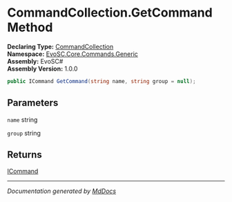 ﻿<!--  
  <auto-generated>   
    The contents of this file were generated by a tool.  
    Changes to this file may be list if the file is regenerated  
  </auto-generated>   
-->

# CommandCollection.GetCommand Method

**Declaring Type:** [CommandCollection](../index.md)  
**Namespace:** [EvoSC.Core.Commands.Generic](../../index.md)  
**Assembly:** EvoSC\#  
**Assembly Version:** 1.0.0

```csharp
public ICommand GetCommand(string name, string group = null);
```

## Parameters

`name`  string

`group`  string

## Returns

[ICommand](../../Interfaces/ICommand/index.md)

___

*Documentation generated by [MdDocs](https://github.com/ap0llo/mddocs)*

